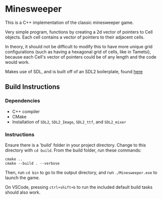 # Minesweeper

This is a C++ implementation of the classic minesweeper game.

Very simple program, functions by creating a 2d vector of pointers to Cell objects. Each cell contains a vector of pointers to their adjacent cells.

In theory, it should not be difficult to modify this to have more unique grid configurations (such as having a hexagonal grid of cells, like in Tametsi),
because each Cell's vector of pointers could be of any length and the code would work.

Makes use of SDL, and is built off of an SDL2 boilerplate, found [here](https://github.com/bustlingbungus/SDL2_Boilerplate)

## Build Instructions

### Dependencies
- C++ compiler
- CMake
- Installation of ```SDL2```, ```SDL2_Image```, ```SDL2_ttf```, and ```SDL2_mixer```

### Instructions

Ensure there is a 'build' folder in your project directory. Change to this directory with ```cd build```.
From the build folder, run these commands:
```
cmake ..
cmake --build . --verbose
```

Then, run ```cd bin``` to go to the output directory, and run ```./Minesweeper.exe``` to launch the game.

On VSCode, pressing ```ctrl+shift+b``` to run the included default build tasks should also work.
